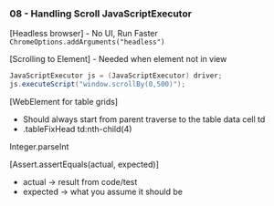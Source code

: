 
### 08 - Handling Scroll JavaScriptExecutor
[Headless browser] - No UI, Run Faster  
`ChromeOptions.addArguments("headless")`  

[Scrolling to Element] - Needed when element not in view 
```java
JavaScriptExecutor js = (JavaScriptExecutor) driver;
js.executeScript("window.scrollBy(0,500)");
```
[WebElement for table grids]
- Should always start from parent traverse to the table data cell td
- .tableFixHead td:nth-child(4)

Integer.parseInt

[Assert.assertEquals(actual, expected)]
- actual → result from code/test
- expected → what you assume it should be